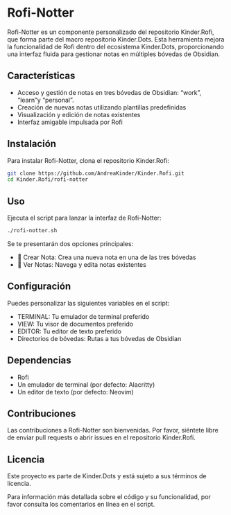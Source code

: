 # Rofi-Notter

Rofi-Notter es un componente personalizado del repositorio Kinder.Rofi, que forma parte del macro repositorio Kinder.Dots. Esta herramienta mejora la funcionalidad de Rofi dentro del ecosistema Kinder.Dots, proporcionando una interfaz fluida para gestionar notas en múltiples bóvedas de Obsidian.

## Características

- Acceso y gestión de notas en tres bóvedas de Obsidian: “work”, “learn”y “personal”.
- Creación de nuevas notas utilizando plantillas predefinidas
- Visualización y edición de notas existentes
- Interfaz amigable impulsada por Rofi

## Instalación

Para instalar Rofi-Notter, clona el repositorio Kinder.Rofi:

```bash
git clone https://github.com/AndreaKinder/Kinder.Rofi.git
cd Kinder.Rofi/rofi-notter
```

## Uso

Ejecuta el script para lanzar la interfaz de Rofi-Notter:

```bash
./rofi-notter.sh
```

Se te presentarán dos opciones principales:

- 📑 Crear Nota: Crea una nueva nota en una de las tres bóvedas
- 🔖 Ver Notas: Navega y edita notas existentes

## Configuración

Puedes personalizar las siguientes variables en el script:

- TERMINAL: Tu emulador de terminal preferido
- VIEW: Tu visor de documentos preferido
- EDITOR: Tu editor de texto preferido
- Directorios de bóvedas: Rutas a tus bóvedas de Obsidian

## Dependencias

- Rofi
- Un emulador de terminal (por defecto: Alacritty)
- Un editor de texto (por defecto: Neovim)

## Contribuciones

Las contribuciones a Rofi-Notter son bienvenidas. Por favor, siéntete libre de enviar pull requests o abrir issues en el repositorio Kinder.Rofi.

## Licencia

Este proyecto es parte de Kinder.Dots y está sujeto a sus términos de licencia.

Para información más detallada sobre el código y su funcionalidad, por favor consulta los comentarios en línea en el script.